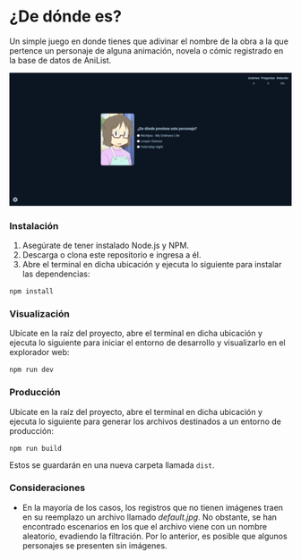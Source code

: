 # ¿De dónde es?

Un simple juego en donde tienes que adivinar el nombre de la obra a la que pertence un personaje de alguna animación, novela o cómic registrado en la base de datos de AniList.

![Captura de pantalla de la aplicación](/screenshot.jpeg)

### Instalación

1. Asegúrate de tener instalado Node.js y NPM.
2. Descarga o clona este repositorio e ingresa a él.
3. Abre el terminal en dicha ubicación y ejecuta lo siguiente para instalar las dependencias:

```
npm install
```

### Visualización

Ubícate en la raíz del proyecto, abre el terminal en dicha ubicación y ejecuta lo siguiente para iniciar el entorno de desarrollo y visualizarlo en el explorador web:

```
npm run dev
```

### Producción

Ubícate en la raíz del proyecto, abre el terminal en dicha ubicación y ejecuta lo siguiente para generar los archivos destinados a un entorno de producción:

```
npm run build
```

Estos se guardarán en una nueva carpeta llamada `dist`.

### Consideraciones

- En la mayoría de los casos, los registros que no tienen imágenes traen en su reemplazo un archivo llamado _default.jpg_. No obstante, se han encontrado escenarios en los que el archivo viene con un nombre aleatorio, evadiendo la filtración. Por lo anterior, es posible que algunos personajes se presenten sin imágenes.
